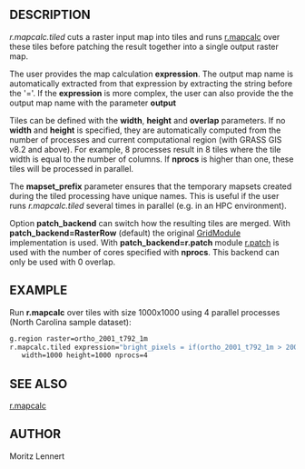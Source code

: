 ## DESCRIPTION

*r.mapcalc.tiled* cuts a raster input map into tiles and runs
[r.mapcalc](https://grass.osgeo.org/grass-stable/manuals/r.mapcalc.html)
over these tiles before patching the result together into a single
output raster map.

The user provides the map calculation **expression**. The output map
name is automatically extracted from that expression by extracting the
string before the '='. If the **expression** is more complex, the user
can also provide the the output map name with the parameter **output**

Tiles can be defined with the **width**, **height** and **overlap**
parameters. If no **width** and **height** is specified, they are
automatically computed from the number of processes and current
computational region (with GRASS GIS v8.2 and above). For example, 8
processes result in 8 tiles where the tile width is equal to the number
of columns. If **nprocs** is higher than one, these tiles will be
processed in parallel.

The **mapset\_prefix** parameter ensures that the temporary mapsets
created during the tiled processing have unique names. This is useful if
the user runs *r.mapcalc.tiled* several times in parallel (e.g. in an
HPC environment).

Option **patch\_backend** can switch how the resulting tiles are merged.
With **patch\_backend=RasterRow** (default) the original
[GridModule](https://grass.osgeo.org/grass-stable/manuals/libpython/pygrass.modules.grid.html)
implementation is used. With **patch\_backend=r.patch** module
[r.patch](https://grass.osgeo.org/grass-stable/manuals/r.patch.html) is
used with the number of cores specified with **nprocs**. This backend
can only be used with 0 overlap.

## EXAMPLE

Run **r.mapcalc** over tiles with size 1000x1000 using 4 parallel
processes (North Carolina sample dataset):

```sh
g.region raster=ortho_2001_t792_1m
r.mapcalc.tiled expression="bright_pixels = if(ortho_2001_t792_1m > 200, 1, 0)" \
   width=1000 height=1000 nprocs=4
```

## SEE ALSO

[r.mapcalc](https://grass.osgeo.org/grass-stable/manuals/r.mapcalc.html)

## AUTHOR

Moritz Lennert
